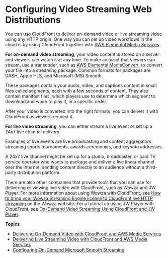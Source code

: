 # Configuring Video Streaming Web Distributions<a name="on-demand-streaming-video"></a>

You can use CloudFront to deliver on\-demand video or live streaming video using any HTTP origin\. One way you can set up video workflows in the cloud is by using CloudFront together with [AWS Elemental Media Services](aws.amazon.commedia-services/)\. 

**For on\-demand video streaming**, your video content is stored on a server and viewers can watch it at any time\. To make an asset that viewers can stream, use a transcoder, such as [AWS Elemental MediaConvert](http://docs.aws.amazon.com/mediaconvert/latest/ug/getting-started.html), to convert your file into a streaming package\. Common formats for packages are DASH, Apple HLS, and Microsoft \(MS\) Smooth\.

These packages contain your audio, video, and captions content in small files called segments, each with a few seconds of content\. They also contain manifest files, which players use to determine which segment to download and when to play it, in a specific order\.

After your video is converted into the right formats, you can deliver it with CloudFront as viewers request it\.

**For live video streaming**, you can either stream a live event or set up a 24x7 live channel delivery\. 

Examples of live events are live broadcasting and content aggregators streaming sports tournaments, awards ceremonies, and keynote addresses\.

A 24x7 live channel might be set up for a studio, broadcaster, or paid TV service operator who wants to package and deliver a live linear channel over the internet, sending content directly to an audience without a third\-party distribution platform\.

There are also other companies that provide tools that you can use for delivering or viewing live video with CloudFront, such as Wowza and JW Player\. For more information about using Wowza with CloudFront, see [ How to bring your Wowza Streaming Engine license to CloudFront live HTTP streaming](https://www.wowza.com/docs/how-to-bring-your-wowza-streaming-engine-license-to-cloudfront-live-http-streaming) on the Wowza website\. For a tutorial on using JW Player with CloudFront, see [On\-Demand Video Streaming Using CloudFront and JW Player](TutorialStreamingJWPlayer.md)\.

**Topics**
+ [Delivering On\-Demand Video with CloudFront and AWS Media Services](on-demand-video.md)
+ [Delivering Live Streaming Video with CloudFront and AWS Media Services](live-streaming.md)
+ [Configuring On\-Demand Microsoft Smooth Streaming](on-demand-streaming-smooth.md)